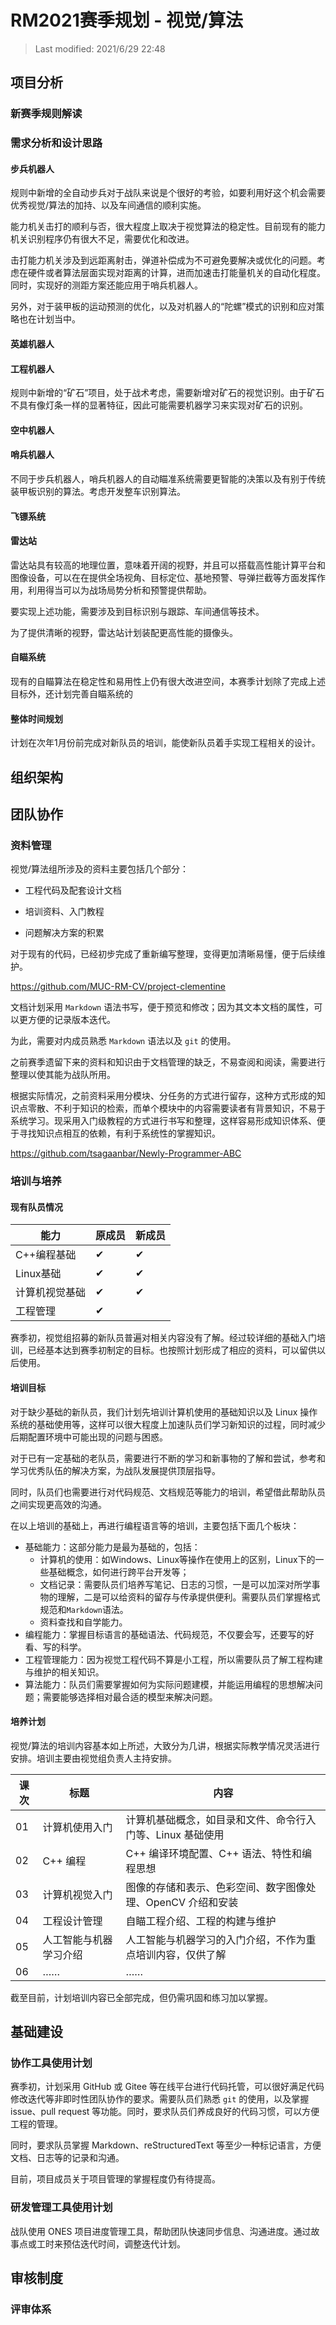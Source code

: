 # RM2021赛季规划 - 视觉/算法

> Last modified: 2021/6/29 22:48

## 项目分析

### 新赛季规则解读



### 需求分析和设计思路

#### 步兵机器人

规则中新增的全自动步兵对于战队来说是个很好的考验，如要利用好这个机会需要优秀视觉/算法的加持、以及车间通信的顺利实施。

能力机关击打的顺利与否，很大程度上取决于视觉算法的稳定性。目前现有的能力机关识别程序仍有很大不足，需要优化和改进。

击打能力机关涉及到远距离射击，弹道补偿成为不可避免要解决或优化的问题。考虑在硬件或者算法层面实现对距离的计算，进而加速击打能量机关的自动化程度。同时，实现好的测距方案还能应用于哨兵机器人。

另外，对于装甲板的运动预测的优化，以及对机器人的“陀螺”模式的识别和应对策略也在计划当中。

#### 英雄机器人

#### 工程机器人

规则中新增的“矿石”项目，处于战术考虑，需要新增对矿石的视觉识别。由于矿石不具有像灯条一样的显著特征，因此可能需要机器学习来实现对矿石的识别。

#### 空中机器人

#### 哨兵机器人

不同于步兵机器人，哨兵机器人的自动瞄准系统需要更智能的决策以及有别于传统装甲板识别的算法。考虑开发整车识别算法。

#### 飞镖系统

#### 雷达站

雷达站具有较高的地理位置，意味着开阔的视野，并且可以搭载高性能计算平台和图像设备，可以在在提供全场视角、目标定位、基地预警、导弹拦截等方面发挥作用，利用得当可以为战场局势分析和预警提供帮助。

要实现上述功能，需要涉及到目标识别与跟踪、车间通信等技术。

为了提供清晰的视野，雷达站计划装配更高性能的摄像头。

#### 自瞄系统

现有的自瞄算法在稳定性和易用性上仍有很大改进空间，本赛季计划除了完成上述目标外，还计划完善自瞄系统的

#### 整体时间规划

计划在次年1月份前完成对新队员的培训，能使新队员着手实现工程相关的设计。

## 组织架构



## 团队协作

### 资料管理

视觉/算法组所涉及的资料主要包括几个部分：

- 工程代码及配套设计文档

- 培训资料、入门教程

- 问题解决方案的积累

对于现有的代码，已经初步完成了重新编写整理，变得更加清晰易懂，便于后续维护。

https://github.com/MUC-RM-CV/project-clementine

文档计划采用 `Markdown` 语法书写，便于预览和修改；因为其文本文档的属性，可以更方便的记录版本迭代。

为此，需要对内成员熟悉 `Markdown` 语法以及 `git` 的使用。

之前赛季遗留下来的资料和知识由于文档管理的缺乏，不易查阅和阅读，需要进行整理以使其能为战队所用。

根据实际情况，之前资料采用分模块、分任务的方式进行留存，这种方式形成的知识点零散、不利于知识的检索，而单个模块中的内容需要读者有背景知识，不易于系统学习。现采用入门级教程的方式进行书写和整理，这样容易形成知识体系、便于寻找知识点相互的依赖，有利于系统性的掌握知识。

https://github.com/tsagaanbar/Newly-Programmer-ABC

### 培训与培养

#### 现有队员情况



| 能力           | 原成员 | 新成员 |
| -------------- | ------ | ------ |
| C++编程基础    | ✔      | ✔      |
| Linux基础      | ✔      | ✔      |
| 计算机视觉基础 | ✔      | ✔      |
| 工程管理       | ✔      |        |

赛季初，视觉组招募的新队员普遍对相关内容没有了解。经过较详细的基础入门培训，已经基本达到赛季初制定的目标。也按照计划形成了相应的资料，可以留供以后使用。

#### 培训目标

对于缺少基础的新队员，我们计划先培训计算机使用的基础知识以及 Linux 操作系统的基础使用等，这样可以很大程度上加速队员们学习新知识的过程，同时减少后期配置环境中可能出现的问题与困惑。

对于已有一定基础的老队员，需要进行不断的学习和新事物的了解和尝试，参考和学习优秀队伍的解决方案，为战队发展提供顶层指导。

同时，队员们也需要进行对代码规范、文档规范等能力的培训，希望借此帮助队员之间实现更高效的沟通。

在以上培训的基础上，再进行编程语言等的培训，主要包括下面几个板块：

- 基础能力：这部分能力是最为基础的，包括：
  - 计算机的使用：如Windows、Linux等操作在使用上的区别，Linux下的一些基础概念，如何进行跨平台开发等；
  - 文档记录：需要队员们培养写笔记、日志的习惯，一是可以加深对所学事物的理解，二是可以给资料的留存与传承提供便利。需要队员们掌握格式规范和`Markdown`语法。
  - 资料查找和自学能力。
- 编程能力：掌握目标语言的基础语法、代码规范，不仅要会写，还要写的好看、写的科学。
- 工程管理能力：因为视觉工程代码不算是小工程，所以需要队员了解工程构建与维护的相关知识。
- 算法能力：队员们需要掌握如何为实际问题建模，并能运用编程的思想解决问题；需要能够选择相对最合适的模型来解决问题。



#### 培养计划

视觉/算法的培训内容基本如上所述，大致分为几讲，根据实际教学情况灵活进行安排。培训主要由视觉组负责人主持安排。

| 课次 | 标题                   | 内容                                                        |
| ---- | ---------------------- | ----------------------------------------------------------- |
| 01   | 计算机使用入门         | 计算机基础概念，如目录和文件、命令行入门等、Linux 基础使用  |
| 02   | C++ 编程               | C++ 编译环境配置、C++ 语法、特性和编程思想                  |
| 03   | 计算机视觉入门         | 图像的存储和表示、色彩空间、数字图像处理、OpenCV 介绍和安装 |
| 04   | 工程设计管理           | 自瞄工程介绍、工程的构建与维护                              |
| 05   | 人工智能与机器学习介绍 | 人工智能与机器学习的入门介绍，不作为重点培训内容，仅供了解  |
| 06   | ……                     | ……                                                          |

截至目前，计划培训内容已全部完成，但仍需巩固和练习加以掌握。



## 基础建设



### 协作工具使用计划

赛季初，计划采用 GitHub 或 Gitee 等在线平台进行代码托管，可以很好满足代码修改迭代等非即时性团队协作的要求。需要队员们熟悉 `git` 的使用，以及掌握 issue、pull request 等功能。同时，要求队员们养成良好的代码习惯，可以方便工程的管理。

同时，要求队员掌握 Markdown、reStructuredText 等至少一种标记语言，方便文档、日志等的记录和沟通。

目前，项目成员关于项目管理的掌握程度仍有待提高。

### 研发管理工具使用计划

战队使用 ONES 项目进度管理工具，帮助团队快速同步信息、沟通进度。通过故事点或工时来预估迭代时间，调整迭代计划。

##  审核制度

### 评审体系
